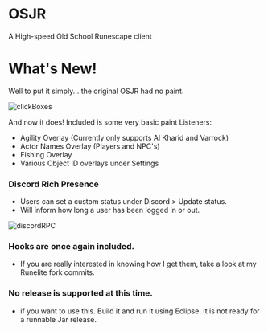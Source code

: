 # OSJR
A High-speed Old School Runescape client

# What's New!

Well to put it simply... the original OSJR had no paint.


![clickBoxes](https://i.imgur.com/XGGg6zY.jpg)

And now it does! Included is some very basic paint Listeners:
- Agility Overlay (Currently only supports Al Kharid and Varrock)
- Actor Names Overlay (Players and NPC's)
- Fishing Overlay
- Various Object ID overlays under Settings

### Discord Rich Presence
- Users can set a custom status under Discord > Update status.
- Will inform how long a user has been logged in or out.

![discordRPC](https://i.imgur.com/f4qJYlo.png)

### Hooks are once again included.

- If you are really interested in knowing how I get them, take a look at my Runelite fork commits. 

### No release is supported at this time.
- if you want to use this. Build it and run it using Eclipse. It is not ready for a runnable Jar release.
